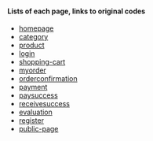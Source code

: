<h4>Lists of each page, links to original codes</h4>
<ul>
    <li><a href="front_end/09-final-merge/homepage.html" target="_blank">homepage</a></li>
    <li><a href="front_end/09-final-merge/category.html" target="_blank">category</a></li>
    <li><a href="front_end/09-final-merge/product.html" target="_blank">product</a></li>
    <li><a href="front_end/09-final-merge/login.html" target="_blank">login</a></li>
    <li><a href="front_end/09-final-merge/shoppingcart.html" target="_blank">shopping-cart</a></li>
    <li><a href="front_end/09-final-merge/myorder.html" target="_blank">myorder</a></li>
    <li><a href="front_end/09-final-merge/orderconfirmation.html" target="_blank">orderconfirmation</a></li>
    <li><a href="front_end/09-final-merge/payment.html" target="_blank">payment</a></li>
    <li><a href="front_end/09-final-merge/paysuccess.html" target="_blank">paysuccess</a></li>
    <li><a href="front_end/09-final-merge/receivesuccess.html" target="_blank">receivesuccess</a></li>
    <li><a href="front_end/09-final-merge/evalution.html" target="_blank">evaluation</a></li>
    <li><a href="front_end/09-final-merge/register.html" target="_blank">register</a></li>                
    <li><a href="front_end/09-final-merge/public-page.html" target="_blank">public-page</a></li>
</ul>
